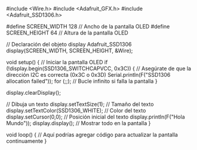 #include <Wire.h>
#include <Adafruit_GFX.h>
#include <Adafruit_SSD1306.h>

#define SCREEN_WIDTH 128 // Ancho de la pantalla OLED
#define SCREEN_HEIGHT 64 // Altura de la pantalla OLED

// Declaración del objeto display
Adafruit_SSD1306 display(SCREEN_WIDTH, SCREEN_HEIGHT, &Wire);

void setup() {
  // Iniciar la pantalla OLED
  if (!display.begin(SSD1306_SWITCHCAPVCC, 0x3C)) {  // Asegúrate de que la dirección I2C es correcta (0x3C o 0x3D)
    Serial.println(F("SSD1306 allocation failed"));
    for (;;); // Bucle infinito si falla la pantalla
  }
  
  display.clearDisplay();

  // Dibuja un texto
  display.setTextSize(1);             // Tamaño del texto
  display.setTextColor(SSD1306_WHITE); // Color del texto
  display.setCursor(0,0);             // Posición inicial del texto
  display.println(F("Hola Mundo"));
  display.display(); // Mostrar todo en la pantalla
}

void loop() {
  // Aquí podrías agregar código para actualizar la pantalla continuamente
}
